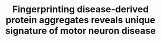 ---
title: "Fingerprinting disease-derived protein aggregates reveals unique signature of motor neuron disease"

location: "BioRxiv"

authors: "Cox D, Burke M, Milani S, White MA, Waldron FM, Böken D, Lobanova E, Sreedharan J, Gregory JM, Klenerman D."

year: "2025"

doi: https://doi.org/nan

weight: 1

color: "#fff"

draft: false
buttons:
  - btype: Preprint
    icon: preprint
    newTab: true
    url: "https://doi.org/10.1101/2025.03.04.641150"
  - btype: Data
    icon: data
    newTab: true
    url: "https://zenodo.org/doi/10.5281/zenodo.14960397"
  - btype: Code
    icon: code
    newTab: true
    url: "https://zenodo.org/doi/10.5281/zenodo.14965410"
---